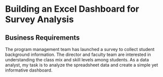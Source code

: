 # Building an Excel Dashboard for Survey Analysis

## Business Requirements
The program management team has launched a survey to collect student background information. The director and faculty team are interested in understanding the class mix and skill levels among students. As a data analyst, my task is to analyze the spreadsheet data and create a simple yet informative dashboard.
